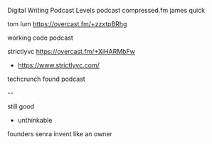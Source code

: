Digital Writing Podcast
Levels podcast
compressed.fm james quick 

tom lum https://overcast.fm/+zzxtpBRhg

working code podcast

strictlyvc https://overcast.fm/+XiHARMbFw
- https://www.strictlyvc.com/


techcrunch found podcast

-- 



still good
- unthinkable



founders senra
invent like an owner 